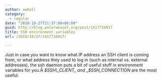 ```yaml
---
author: awball
category:
  - regular
date: "2010-10-27T21:37:00+00:00"
guid: http://blog.polarweasel.org/post/1417716917
title: SSH environment variables
url: /2010/10/27/1417716917/

---
```

Just in case you want to know what IP address an SSH client is coming from, or what address they used to log in (such as internal vs. external addresses), the ssh daemon puts a bit of useful stuff in environment variables for you.Â _$SSH\_CLIENT_ and _$SSH\_CONNECTION_ are the most useful.
